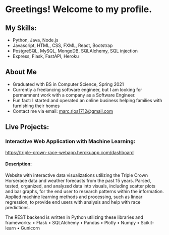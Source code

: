 # Greetings! Welcome to my profile.

## My Skills:
- Python, Java, Node.js 
- Javascript, HTML, CSS, FXML, React, Bootstrap
- PostgreSQL, MySQL, MongoDB, SQLAlchemy, SQL injection
- Express, Flask, FastAPI, Heroku


## About Me
- Graduated with BS in Computer Science, Spring 2021
- Currently a freelancing software engineer, but I am looking for permamnent work with 
  a company as a Software Engineer.
- Fun fact: I started and operated an online business helping families with furnishing 
  their homes
- Contact me via email: marc.rios1712@gmail.com


## Live Projects:

### Interactive Web Application with Machine Learning:
https://triple-crown-race-webapp.herokuapp.com/dashboard

#### Description:

Website with interactive data visualizations utilizing the Triple Crown Horserace data and 
weather forecasts from the past 15 years. Parsed, tested, organized, and analyzed data into
visuals, including scatter plots and bar graphs, for the end user to research patterns 
within the information. Applied machine learning methods and processing, such as linear 
regression, to provide end users with analysis and help with race predictions.

The REST backend is written in Python utilizing these libraries and frameworks: 
• Flask • SQLAlchemy • Pandas • Plotly • Numpy • Scikit-learn • Gunicorn
